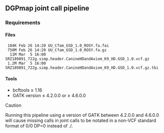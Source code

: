 ## DGPmap joint call pipeline

### Requirements

#### Files
```
 104K Feb 26 14:20 UU_Cfam_GSD_1.0_ROSY.fa.fai
 750M Feb 26 14:20 UU_Cfam_GSD_1.0_ROSY.fa.gz
  11M Mar  5 16:00 SRZ189891_722g.simp.header.CanineHDandAxiom_K9_HD.GSD_1.0.vcf.gz
 1.2M Mar  5 16:00 SRZ189891_722g.simp.header.CanineHDandAxiom_K9_HD.GSD_1.0.vcf.gz.tbi
```
#### Tools
* bcftools ≥ 1.16
* GATK version ≤ 4.2.0.0 or ≥ 4.6.0.0
>[!CAUTION]
> Running this pipeline using a version of GATK between 4.2.0.0 and 4.6.0.0 will cause missing calls in joint calls to be notated in a non-VCF standard format of 0/0 DP=0 instead of ./.
